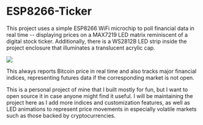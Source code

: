 # ESP8266-Ticker

This project uses a simple ESP8266 WiFi microchip to poll financial data in real time -- displaying prices on a MAX7219 LED matrix reminiscent of a digital stock ticker. Additionally, there is a WS2812B LED strip inside the project enclosure that illuminates a translucent acrylic cap. 

![](demo.gif)

This always reports Bitcoin price in real time and also tracks major financial indices, representing futures data if the corresponding market is not open. 

This is a personal project of mine that I built mostly for fun, but I want to open source it in case anyone might find it useful. I will be maintaining the project here as I add more indices and customization features, as well as LED animations to represent price movements in especially volatile markets such as those backed by cryptocurrencies.
